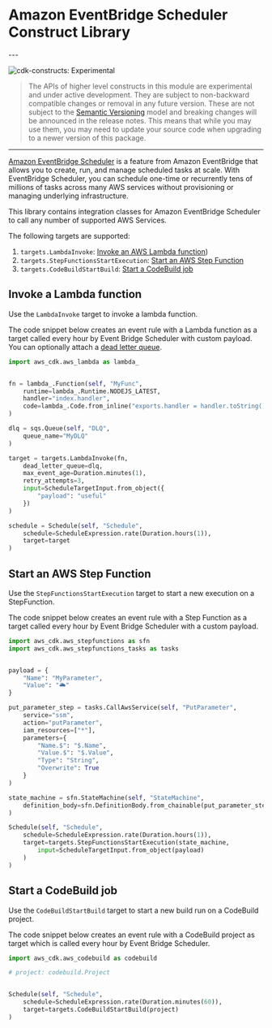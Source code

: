 # Amazon EventBridge Scheduler Construct Library

<!--BEGIN STABILITY BANNER-->---


![cdk-constructs: Experimental](https://img.shields.io/badge/cdk--constructs-experimental-important.svg?style=for-the-badge)

> The APIs of higher level constructs in this module are experimental and under active development.
> They are subject to non-backward compatible changes or removal in any future version. These are
> not subject to the [Semantic Versioning](https://semver.org/) model and breaking changes will be
> announced in the release notes. This means that while you may use them, you may need to update
> your source code when upgrading to a newer version of this package.

---
<!--END STABILITY BANNER-->

[Amazon EventBridge Scheduler](https://aws.amazon.com/blogs/compute/introducing-amazon-eventbridge-scheduler/) is a feature from Amazon EventBridge
that allows you to create, run, and manage scheduled tasks at scale. With EventBridge Scheduler, you can schedule one-time or recurrently tens
of millions of tasks across many AWS services without provisioning or managing underlying infrastructure.

This library contains integration classes for Amazon EventBridge Scheduler to call any
number of supported AWS Services.

The following targets are supported:

1. `targets.LambdaInvoke`: [Invoke an AWS Lambda function](#invoke-a-lambda-function))
2. `targets.StepFunctionsStartExecution`: [Start an AWS Step Function](#start-an-aws-step-function)
3. `targets.CodeBuildStartBuild`: [Start a CodeBuild job](#start-a-codebuild-job)

## Invoke a Lambda function

Use the `LambdaInvoke` target to invoke a lambda function.

The code snippet below creates an event rule with a Lambda function as a target
called every hour by Event Bridge Scheduler with custom payload. You can optionally attach a
[dead letter queue](https://docs.aws.amazon.com/eventbridge/latest/userguide/rule-dlq.html).

```python
import aws_cdk.aws_lambda as lambda_


fn = lambda_.Function(self, "MyFunc",
    runtime=lambda_.Runtime.NODEJS_LATEST,
    handler="index.handler",
    code=lambda_.Code.from_inline("exports.handler = handler.toString()")
)

dlq = sqs.Queue(self, "DLQ",
    queue_name="MyDLQ"
)

target = targets.LambdaInvoke(fn,
    dead_letter_queue=dlq,
    max_event_age=Duration.minutes(1),
    retry_attempts=3,
    input=ScheduleTargetInput.from_object({
        "payload": "useful"
    })
)

schedule = Schedule(self, "Schedule",
    schedule=ScheduleExpression.rate(Duration.hours(1)),
    target=target
)
```

## Start an AWS Step Function

Use the `StepFunctionsStartExecution` target to start a new execution on a StepFunction.

The code snippet below creates an event rule with a Step Function as a target
called every hour by Event Bridge Scheduler with a custom payload.

```python
import aws_cdk.aws_stepfunctions as sfn
import aws_cdk.aws_stepfunctions_tasks as tasks


payload = {
    "Name": "MyParameter",
    "Value": "🌥️"
}

put_parameter_step = tasks.CallAwsService(self, "PutParameter",
    service="ssm",
    action="putParameter",
    iam_resources=["*"],
    parameters={
        "Name.$": "$.Name",
        "Value.$": "$.Value",
        "Type": "String",
        "Overwrite": True
    }
)

state_machine = sfn.StateMachine(self, "StateMachine",
    definition_body=sfn.DefinitionBody.from_chainable(put_parameter_step)
)

Schedule(self, "Schedule",
    schedule=ScheduleExpression.rate(Duration.hours(1)),
    target=targets.StepFunctionsStartExecution(state_machine,
        input=ScheduleTargetInput.from_object(payload)
    )
)
```

## Start a CodeBuild job

Use the `CodeBuildStartBuild` target to start a new build run on a CodeBuild project.

The code snippet below creates an event rule with a CodeBuild project as target which is
called every hour by Event Bridge Scheduler.

```python
import aws_cdk.aws_codebuild as codebuild

# project: codebuild.Project


Schedule(self, "Schedule",
    schedule=ScheduleExpression.rate(Duration.minutes(60)),
    target=targets.CodeBuildStartBuild(project)
)
```
